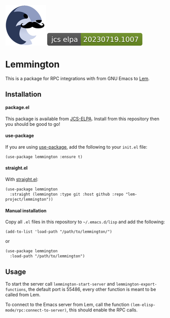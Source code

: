 ![](./icon.png)
[![JCS-ELPA](https://raw.githubusercontent.com/jcs-emacs/badges/master/elpa/v/lemmington.svg)](https://jcs-emacs.github.io/jcs-elpa/#/lemmington)

# Lemmington

This is a package for RPC integrations with from GNU Emacs to  [Lem](https://github.com/lem-project/lem).

## Installation

#### package.el

This package is available from [JCS-ELPA](https://jcs-emacs.github.io/jcs-elpa/).
Install from this repository then you should be good to go!

#### use-package

If you are using [use-package](https://www.emacswiki.org/emacs/UsePackage),
add the following to your `init.el` file:

```elisp
(use-package lemmington :ensure t)
```

#### straight.el

With [straight.el](https://github.com/radian-software/straight.el):

```elisp
(use-package lemmington
  :straight (lemmington :type git :host github :repo "lem-project/lemmington"))
```

#### Manual installation

Copy all `.el` files in this repository to `~/.emacs.d/lisp` and add the following:

```elisp
(add-to-list 'load-path "/path/to/lemmington/")
```

or

```elisp
(use-package lemmington
  :load-path "/path/to/lemmington")
```

## Usage

To start the server call `lemmington-start-server` and `lemmington-export-functions`, the default port is 55486, every other function is meant to be called from Lem.

To connect to the Emacs server from Lem, call the function `(lem-elisp-mode/rpc:connect-to-server)`, this should enable the RPC calls.
